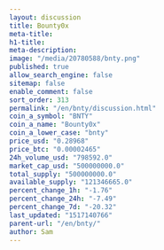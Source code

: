 ```yaml
---
layout: discussion
title: Bounty0x
meta-title: 
h1-title: 
meta-description: 
image: "/media/20780588/bnty.png"
published: true
allow_search_engine: false
sitemap: false
enable_comment: false
sort_order: 313
permalink: "/en/bnty/discussion.html"
coin_a_symbol: "BNTY"
coin_a_name: "Bounty0x"
coin_a_lower_case: "bnty"
price_usd: "0.28968"
price_btc: "0.00002465"
24h_volume_usd: "798592.0"
market_cap_usd: "500000000.0"
total_supply: "500000000.0"
available_supply: "121346665.0"
percent_change_1h: "-1.76"
percent_change_24h: "-7.49"
percent_change_7d: "-20.32"
last_updated: "1517140766"
parent-url: "/en/bnty/"
author: Sam
---
```


